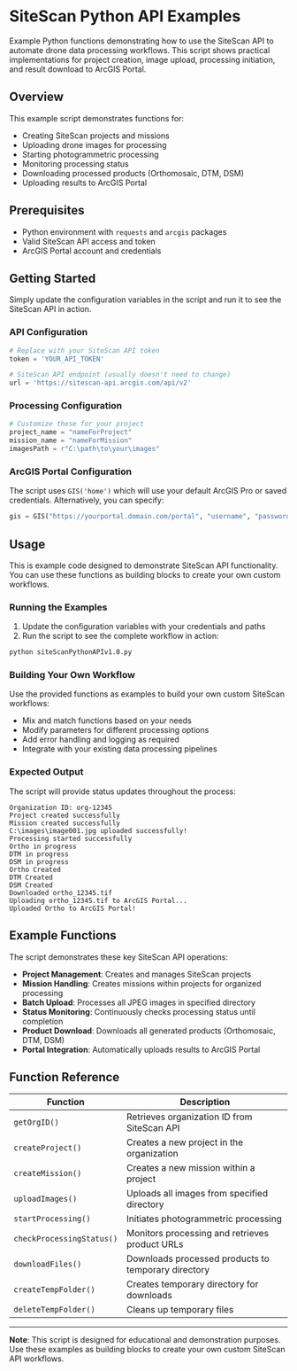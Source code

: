 # SiteScan Python API Examples

Example Python functions demonstrating how to use the SiteScan API to automate drone data processing workflows. This script shows practical implementations for project creation, image upload, processing initiation, and result download to ArcGIS Portal.

## Overview

This example script demonstrates functions for:
- Creating SiteScan projects and missions
- Uploading drone images for processing
- Starting photogrammetric processing
- Monitoring processing status
- Downloading processed products (Orthomosaic, DTM, DSM)
- Uploading results to ArcGIS Portal

## Prerequisites

- Python environment with `requests` and `arcgis` packages
- Valid SiteScan API access and token
- ArcGIS Portal account and credentials

## Getting Started

Simply update the configuration variables in the script and run it to see the SiteScan API in action.

### API Configuration
```python
# Replace with your SiteScan API token
token = 'YOUR_API_TOKEN'

# SiteScan API endpoint (usually doesn't need to change)
url = 'https://sitescan-api.arcgis.com/api/v2'
```

### Processing Configuration
```python
# Customize these for your project
project_name = "nameForProject"
mission_name = "nameForMission"
imagesPath = r"C:\path\to\your\images"
```

### ArcGIS Portal Configuration
The script uses `GIS('home')` which will use your default ArcGIS Pro or saved credentials. Alternatively, you can specify:
```python
gis = GIS("https://yourportal.domain.com/portal", "username", "password")
```

## Usage

This is example code designed to demonstrate SiteScan API functionality. You can use these functions as building blocks to create your own custom workflows.

### Running the Examples

1. Update the configuration variables with your credentials and paths
2. Run the script to see the complete workflow in action:

```bash
python siteScanPythonAPIv1.0.py
```

### Building Your Own Workflow

Use the provided functions as examples to build your own custom SiteScan workflows:
- Mix and match functions based on your needs
- Modify parameters for different processing options
- Add error handling and logging as required
- Integrate with your existing data processing pipelines

### Expected Output

The script will provide status updates throughout the process:
```
Organization ID: org-12345
Project created successfully
Mission created successfully
C:\images\image001.jpg uploaded successfully!
Processing started successfully
Ortho in progress
DTM in progress
DSM in progress
Ortho Created
DTM Created
DSM Created
Downloaded ortho_12345.tif
Uploading ortho_12345.tif to ArcGIS Portal...
Uploaded Ortho to ArcGIS Portal!
```

## Example Functions

The script demonstrates these key SiteScan API operations:
- **Project Management**: Creates and manages SiteScan projects
- **Mission Handling**: Creates missions within projects for organized processing
- **Batch Upload**: Processes all JPEG images in specified directory
- **Status Monitoring**: Continuously checks processing status until completion
- **Product Download**: Downloads all generated products (Orthomosaic, DTM, DSM)
- **Portal Integration**: Automatically uploads results to ArcGIS Portal

## Function Reference

| Function | Description |
|----------|-------------|
| `getOrgID()` | Retrieves organization ID from SiteScan API |
| `createProject()` | Creates a new project in the organization |
| `createMission()` | Creates a new mission within a project |
| `uploadImages()` | Uploads all images from specified directory |
| `startProcessing()` | Initiates photogrammetric processing |
| `checkProcessingStatus()` | Monitors processing and retrieves product URLs |
| `downloadFiles()` | Downloads processed products to temporary directory |
| `createTempFolder()` | Creates temporary directory for downloads |
| `deleteTempFolder()` | Cleans up temporary files |

---

**Note**: This script is designed for educational and demonstration purposes. Use these examples as building blocks to create your own custom SiteScan API workflows.
